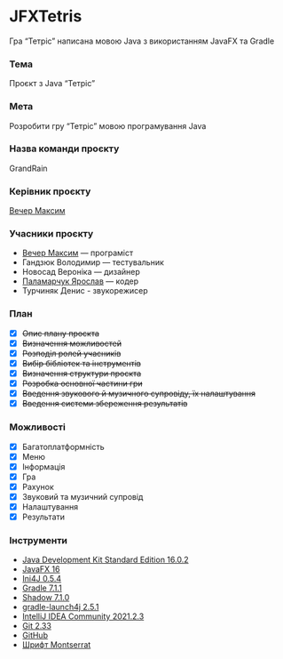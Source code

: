 # JFXTetris
Гра “Тетріс” написана мовою Java з використанням JavaFX та Gradle

### Тема
Проєкт з Java “Тетріс”
### Мета
Розробити гру “Тетріс” мовою програмування Java
### Назва команди проєкту
GrandRain
### Керівник проєкту
[Вечер Максим](https://github.com/Ieeht)
### Учасники проєкту
 - [Вечер Максим](https://github.com/Ieeht) — програміст
 - Гандзюк Володимир — тестувальник
 - Новосад Вероніка — дизайнер
 - [Паламарчук Ярослав](https://github.com/dripthugger) — кодер
 - Турчиняк Денис - звукорежисер
### План
 - [x] ~~Опис плану проєкта~~
 - [x] ~~Визначення можливостей~~
 - [x] ~~Розподіл ролей учасників~~
 - [x] ~~Вибір бібліотек та інструментів~~
 - [x] ~~Визначення структури проєкта~~
 - [x] ~~Розробка основної частини гри~~
 - [x] ~~Введення звукового й музичного супровіду, їх налаштування~~
 - [x] ~~Введення системи збереження результатів~~
### Можливості
- [x] Багатоплатформність
- [x] Меню
- [x] Інформація 
- [x] Гра
- [x] Рахунок
- [x] Звуковий та музичний супровід
- [x] Налаштування
- [x] Результати
### Інструменти
- [Java Development Kit Standard Edition 16.0.2](https://www.oracle.com/java/technologies/javase/jdk16-archive-downloads.html)
- [JavaFX 16](https://gluonhq.com/products/javafx)
- [Ini4J 0.5.4](https://mvnrepository.com/artifact/org.ini4j/ini4j)
- [Gradle 7.1.1](https://github.com/gradle/gradle)
- [Shadow 7.1.0](https://plugins.gradle.org/plugin/com.github.johnrengelman.shadow)
- [gradle-launch4j 2.5.1](https://github.com/TheBoegl/gradle-launch4j)
- [IntelliJ IDEA Community 2021.2.3](https://www.jetbrains.com/ru-ru/idea)
- [Git 2.33](https://github.com/git/git)
- [GitHub](https://github.com)
- [Шрифт Montserrat](https://fonts.google.com/specimen/Montserrat)
